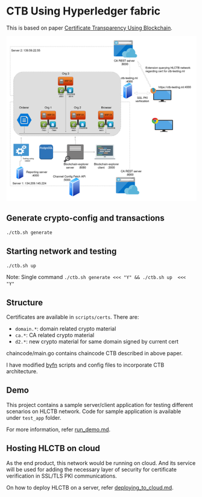 # CTB Using Hyperledger fabric

This is based on paper [Certificate Transparency Using Blockchain](https://eprint.iacr.org/2018/1232).

![Architecture of HLCTB network](assets/architecture.png)

## Generate crypto-config and transactions
```
./ctb.sh generate
```

## Starting network and testing
```
./ctb.sh up
```

Note: Single command `./ctb.sh generate <<< "Y" && ./ctb.sh up  <<< "Y"`

## Structure
Certificates are available in `scripts/certs`. There are:
- `domain.*`: domain related crypto material
- `ca.*`: CA related crypto material
- `d2.*`: new crypto material for same domain signed by current cert

chaincode/main.go contains chaincode CTB described in above paper.

I have modified [byfn](https://hyperledger-fabric.readthedocs.io/en/release-1.4/build_network.html) scripts and config files to incorporate CTB architecture.

## Demo
This project contains a sample server/client application for testing different scenarios on HLCTB network. Code for sample application is available under `test_app` folder.

For more information, refer [run_demo.md](docs/run_demo.md).

## Hosting HLCTB on cloud
As the end product, this network would be running on cloud. And its service will be used for adding the necessary layer of security for certificate verification in SSL/TLS PKI communications.

On how to deploy HLCTB on a server, refer [deploying_to_cloud.md](docs/deploying_to_cloud.md).